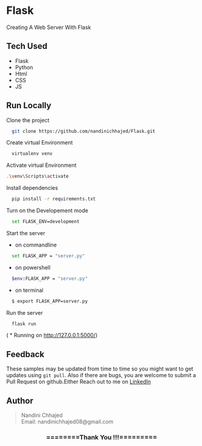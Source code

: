# Flask
Creating A Web Server With Flask 

## Tech Used

- Flask
- Python
- Html
- CSS
- JS

## Run Locally

Clone the project

```bash
  git clone https://github.com/nandinichhajed/Flask.git
```

Create virtual Environment

```bash
  virtualenv venv
```

Activate virtual Environment

```bash
.\venv\Scripts\activate
```

Install dependencies

```bash
  pip install -r requirements.txt
```

Turn on the Developement mode

```bash
  set FLASK_ENV=development
```

Start the server

- on commandline
```bash
  set FLASK_APP = "server.py"  
```
- on powershell
```bash
  $env:FLASK_APP = "server.py"   
```
- on terminal
```bash
  $ export FLASK_APP=server.py   
```
Run the server

```bash
  flask run
```
( * Running on http://127.0.0.1:5000/)

## Feedback

These samples may be updated from time to time so you might want to get updates using `git pull`.  Also if there are bugs, you are welcome to submit a Pull Request on github.Either
Reach out to me on [LinkedIn](https://linkedin.com/in/nandinichhajed)


<h2>Author</h2>
<blockquote>
  Nandini Chhajed<br>
  Email: nandinichhajed08@gmail.com
</blockquote>

<div align="center">
    <h3>========Thank You !!!=========</h3>
</div>


